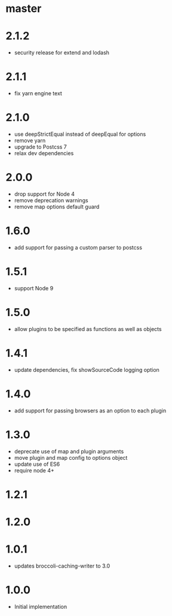 # master

# 2.1.2

* security release for extend and lodash

# 2.1.1

* fix yarn engine text

# 2.1.0

* use deepStrictEqual instead of deepEqual for options
* remove yarn
* upgrade to Postcss 7
* relax dev dependencies

# 2.0.0

* drop support for Node 4
* remove deprecation warnings
* remove map options default guard

# 1.6.0

* add support for passing a custom parser to postcss

# 1.5.1

* support Node 9

# 1.5.0

* allow plugins to be specified as functions as well as objects

# 1.4.1

* update dependencies, fix showSourceCode logging option

# 1.4.0

* add support for passing browsers as an option to each plugin

# 1.3.0

* deprecate use of map and plugin arguments
* move plugin and map config to options object
* update use of ES6
* require node 4+

# 1.2.1

# 1.2.0

# 1.0.1

* updates broccoli-caching-writer to 3.0

# 1.0.0

* Initial implementation
